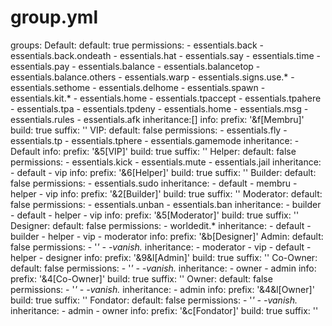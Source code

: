 group.yml
=========

groups:   Default:     default: true     permissions:     - essentials.back     - essentials.back.ondeath     - essentials.hat     - essentials.say     - essentials.time     - essentials.pay     - essentials.balance     - essentials.balancetop     - essentials.balance.others     - essentials.warp     - essentials.signs.use.*     - essentials.sethome     - essentials.delhome     - essentials.spawn     - essentials.kit.*     - essentials.home     - essentials.tpaccept     - essentials.tpahere     - essentials.tpa     - essentials.tpdeny     - essentials.home     - essentials.msg     - essentials.rules     - essentials.afk     inheritance:[]     info:       prefix: '&amp;f[Membru]'       build: true       suffix: ''   VIP:     default: false     permissions:     - essentials.fly     - essentials.tp     - essentials.tphere     - essentials.gamemode     inheritance:     - Default     info:       prefix: '&amp;5[VIP]'       build: true       suffix: ''   Helper:     default: false     permissions:      - essentials.kick     - essentials.mute     - essentials.jail     inheritance:     - default     - vip     info:       prefix: '&amp;6[Helper]'       build: true       suffix: ''   Builder:     default: false     permissions:     - essentials.sudo     inheritance:     - default     - membru     - helper     - vip     info:       prefix: '&amp;2[Builder]'       build: true       suffix: ''   Moderator:     default: false     permissions:     - essentials.unban     - essentials.ban     inheritance:     - builder     - default     - helper     - vip     info:       prefix: '&amp;5[Moderator]'       build: true       suffix: ''   Designer:     default: false     permissions:     - worldedit.*     inheritance:     - default     - builder      - helper     - vip     - moderator     info:       prefix: '&amp;b[Designer]'   Admin:     default: false     permissions:      - '*'     - -vanish.*     inheritance:     - moderator     - vip     - default      - helper     - designer     info:       prefix: '&amp;9&amp;l[Admin]'       build: true       suffix: ''   Co-Owner:     default: false     permissions:     - '*'     - -vanish.*     inheritance:     - owner     - admin     info:       prefix: '&amp;4[Co-Owner]'       build: true       suffix: ''   Owner:     default: false     permissions:     - '*'     - -vanish.*     inheritance:     - admin     info:       prefix: '&amp;4&amp;l[Owner]'       build: true       suffix: ''   Fondator:     default: false     permissions:     - '*'     - -vanish.*     inheritance:     - admin     - owner     info:       prefix: '&amp;c[Fondator]'       build: true       suffix: ''   
